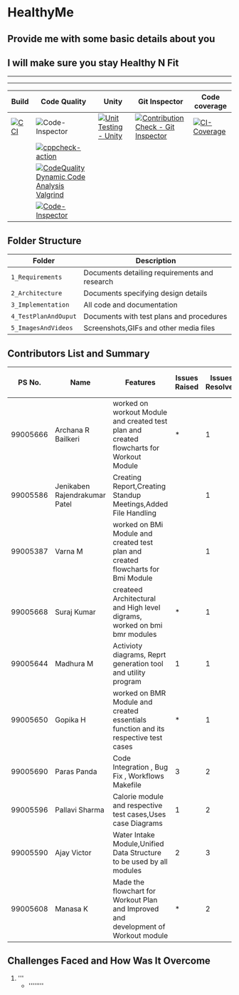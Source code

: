 
# HealthyMe

## Provide me with some basic details about you

## I will make sure you stay Healthy N Fit

--------------------------------

--------------------------------

Build | Code Quality | Unity | Git Inspector | Code coverage
-|-|-|-|-
[![C CI](https://github.com/99Pp/SDLC_Team4_HealthyMe/actions/workflows/c-build.yml/badge.svg)](https://github.com/99Pp/SDLC_Team4_HealthyMe/actions/workflows/c-build.yml)| ![![Code-Inspector](https://www.code-inspector.com/project/26785/score/svg)](https://www.code-inspector.com/project/26785/score/svg)|[![Unit Testing - Unity](https://github.com/99Pp/SDLC_Team4_HealthyMe/actions/workflows/uni-test.yml/badge.svg)](https://github.com/99Pp/SDLC_Team4_HealthyMe/actions/workflows/uni-test.yml)|[![Contribution Check - Git Inspector](https://github.com/99Pp/SDLC_Team4_HealthyMe/actions/workflows/contribuitions.yml/badge.svg)](https://github.com/99Pp/SDLC_Team4_HealthyMe/actions/workflows/contribuitions.yml)|[![CI-Coverage](https://github.com/99Pp/SDLC_Team4_HealthyMe/actions/workflows/gcov.yml/badge.svg)](https://github.com/99Pp/SDLC_Team4_HealthyMe/actions/workflows/gcov.yml)
||[![cppcheck-action](https://github.com/99Pp/SDLC_Team4_HealthyMe/actions/workflows/cppcheck.yml/badge.svg)](https://github.com/99Pp/SDLC_Team4_HealthyMe/actions/workflows/cppcheck.yml)
||[![CodeQuality Dynamic Code Analysis Valgrind](https://github.com/99Pp/SDLC_Team4_HealthyMe/actions/workflows/dynamic_1.yml/badge.svg)](https://github.com/99Pp/SDLC_Team4_HealthyMe/actions/workflows/dynamic_1.yml)
||[![Code-Inspector](https://www.code-inspector.com/project/26785/status/svg)](https://www.code-inspector.com/project/24685/status/svg)



## Folder Structure

Folder              | Description
--------------------| -----------------------------------------
`1_Requirements`    | Documents detailing requirements and research
`2_Architecture`    | Documents specifying design details
`3_Implementation`  | All code and documentation
`4_TestPlanAndOuput`| Documents with test plans and procedures
`5_ImagesAndVideos` | Screenshots,GIFs and other media files

## Contributors List and Summary

PS No. |  Name  |    Features    | Issues Raised |Issues Resolved|#Test Cases|# Test Case Passed
--|--|---|-----|--|---|-------
99005666|Archana R Bailkeri|worked on workout Module and created test plan and created flowcharts for Workout Module|*|1|*|*|
99005586|Jenikaben Rajendrakumar Patel|Creating Report,Creating Standup Meetings,Added File Handling||1|*|*|
99005387|Varna  M|worked on BMi Module and created test plan and created flowcharts for Bmi Module||1|*|*|
99005668|Suraj  Kumar|createed Architectural and High level digrams, worked on bmi bmr modules|*|1|*|*|
99005644|Madhura  M|Activioty diagrams, Reprt generation tool and utility program |1|1|1|1|
99005650|Gopika  H|worked on BMR Module and created essentials function and its respective test cases|*|1|*|*|
99005690|Paras  Panda|Code Integration , Bug Fix , Workflows Makefile|3|2|2|2|
99005596|Pallavi  Sharma|Calorie module and respective test cases,Uses case Diagrams|1|2|2|2|
99005590|Ajay  Victor|Water Intake Module,Unified Data Structure to be used by all modules|2|3|2|2|
99005608|Manasa  K|Made the flowchart for Workout Plan and  Improved and development of Workout module |*|2|*|*|

## Challenges Faced and How Was It Overcome

1. '''
    * ''''''''
